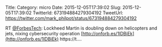 Title: 
Category: micro
Date: 2015-12-05T17:39:02
Slug: 2015-12-05T17:39:02
TwitterId: 673194884279304192
TweetUrl: https://twitter.com/mark_philpot/status/673194884279304192

RT [@ForbesTech](https://twitter.com/ForbesTech): Lockheed Martin is doubling down on helicopters and jets, nixing cybersecurity operation [http://onforb.es/1lDBiEk](http://onforb.es/1lDBiEk) https://t.…
